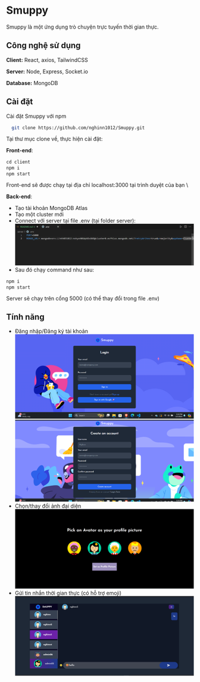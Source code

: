 # Smuppy

Smuppy là một ứng dụng trò chuyện trực tuyến thời gian thực.

## Công nghệ sử dụng

**Client:** React, axios, TailwindCSS

**Server:** Node, Express, Socket.io

**Database:** MongoDB

## Cài đặt

Cài đặt Smuppy với npm

```bash
  git clone https://github.com/nghinn1012/Smuppy.git
```

Tại thư mục clone về, thực hiện cài đặt:

**Front-end**:

```
cd client
npm i
npm start
```

Front-end sẽ được chạy tại địa chỉ localhost:3000 tại trình duyệt của bạn \

**Back-end**:

- Tạo tài khoản MongoDB Atlas
- Tạo một cluster mới
- Connect với server tại file .env (tại folder server):
  ![server](./images/envserver.png)
- Sau đó chạy command như sau:

```
npm i
npm start
```

Server sẽ chạy trên cổng 5000 (có thể thay đổi trong file .env)

## Tính năng

- Đăng nhập/Đăng ký tài khoản
  ![login](./images/login.png)
  ![register](./images/register.png)
- Chọn/thay đổi ảnh đại diện
  ![setavt](./images/setavt.png)
- Gửi tin nhắn thời gian thực (có hỗ trợ emoji)
  ![chat](./images/chat.png)
